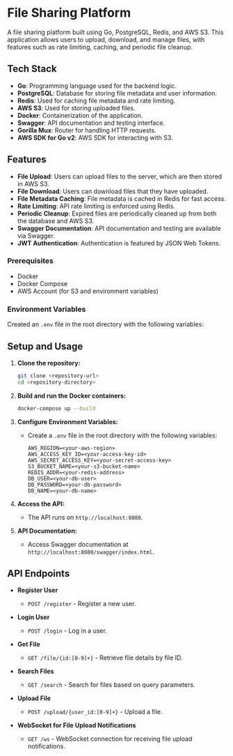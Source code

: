 # File Sharing Platform

A file sharing platform built using Go, PostgreSQL, Redis, and AWS S3. This application allows users to upload, download, and manage files, with features such as rate limiting, caching, and periodic file cleanup.

## Tech Stack

- **Go**: Programming language used for the backend logic.
- **PostgreSQL**: Database for storing file metadata and user information.
- **Redis**: Used for caching file metadata and rate limiting.
- **AWS S3**: Used for storing uploaded files.
- **Docker**: Containerization of the application.
- **Swagger**: API documentation and testing interface.
- **Gorilla Mux**: Router for handling HTTP requests.
- **AWS SDK for Go v2**: AWS SDK for interacting with S3.

## Features

- **File Upload**: Users can upload files to the server, which are then stored in AWS S3.
- **File Download**: Users can download files that they have uploaded.
- **File Metadata Caching**: File metadata is cached in Redis for fast access.
- **Rate Limiting**: API rate limiting is enforced using Redis.
- **Periodic Cleanup**: Expired files are periodically cleaned up from both the database and AWS S3.
- **Swagger Documentation**: API documentation and testing are available via Swagger.
- **JWT Authentication**: Authentication is featured by JSON Web Tokens.

### Prerequisites

- Docker
- Docker Compose
- AWS Account (for S3 and environment variables)

### Environment Variables

Created an `.env` file in the root directory with the following variables:


## Setup and Usage

1. **Clone the repository:**
    ```bash
    git clone <repository-url>
    cd <repository-directory>
    ```

2. **Build and run the Docker containers:**
    ```bash
    docker-compose up --build
    ```

3. **Configure Environment Variables:**
   - Create a `.env` file in the root directory with the following variables:
     ```env
     AWS_REGION=<your-aws-region>
     AWS_ACCESS_KEY_ID=<your-access-key-id>
     AWS_SECRET_ACCESS_KEY=<your-secret-access-key>
     S3_BUCKET_NAME=<your-s3-bucket-name>
     REDIS_ADDR=<your-redis-address>
     DB_USER=<your-db-user>
     DB_PASSWORD=<your-db-password>
     DB_NAME=<your-db-name>
     ```

4. **Access the API:**
   - The API runs on `http://localhost:8080`.

5. **API Documentation:**
   - Access Swagger documentation at `http://localhost:8080/swagger/index.html`.


## API Endpoints

- **Register User**
  - `POST /register` - Register a new user.

- **Login User**
  - `POST /login` - Log in a user.

- **Get File**
  - `GET /file/{id:[0-9]+}` - Retrieve file details by file ID.

- **Search Files**
  - `GET /search` - Search for files based on query parameters.

- **Upload File**
  - `POST /upload/{user_id:[0-9]+}` - Upload a file.

- **WebSocket for File Upload Notifications**
  - `GET /ws` - WebSocket connection for receiving file upload notifications.

